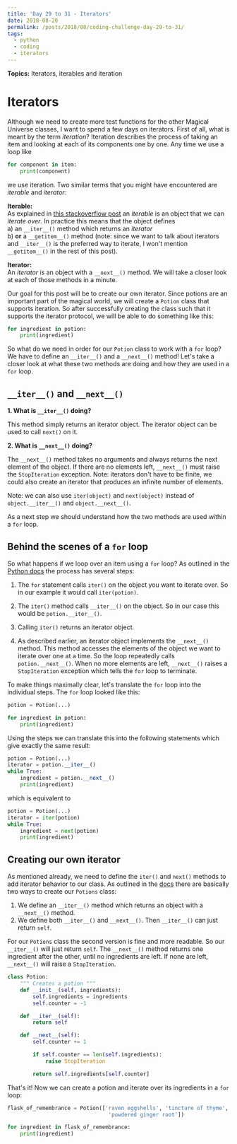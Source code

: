 ```yaml
---
title: 'Day 29 to 31 - Iterators'
date: 2018-08-20
permalink: /posts/2018/08/coding-challenge-day-29-to-31/
tags:
  - python
  - coding
  - iterators
---
```


**Topics:** Iterators, iterables and iteration    

Iterators
=====

Although we need to create more test functions for the other Magical Universe classes, I want to spend a few days on iterators. First of all, what is meant by the term *iteration*? Iteration describes the process of taking an item and looking at each of its components one by one. Any time we use a loop like

```python
for component in item:
    print(component)
```

we use iteration. Two similar terms that you might have encountered are *iterable* and *iterator*:

**Iterable:**     
As explained in [this stackoverflow post](https://stackoverflow.com/questions/9884132/what-exactly-are-iterator-iterable-and-iteration) an *iterable* is an object that we can *iterate over*. In practice this means that the object defines   
a) an `__iter__()` method which returns an *iterator*   
b) **or** a `__getitem__()` method (note: since we want to talk about iterators and `__iter__()` is the preferred way to iterate, I won't mention `__getitem__()` in the rest of this post). 
   
**Iterator:**   
An *iterator* is an object with a `__next__()` method. We will take a closer look at each of those methods in a minute.   
   
Our goal for this post will be to create our own iterator. Since potions are an important part of the magical world, we will create a `Potion` class that supports iteration. So after successfully creating the class such that it supports the iterator protocol, we will be able to do something like this:

```python
for ingredient in potion:
    print(ingredient)
```

So what do we need in order for our `Potion` class to work with a `for` loop? We have to define an `__iter__()` and a `__next__()` method! Let's take a closer look at what these two methods are doing and how they are used in a `for` loop.


## `__iter__()` and `__next__()`

**1. What is `__iter__()` doing?**    

This method simply returns an iterator object. The iterator object can be used to call `next()` on it.  
   
**2. What is `__next__()` doing?**     

The `__next__()` method takes no arguments and always returns the next element of the object. If there are no elements left, `__next__()` must raise the `StopIteration` exception. Note: iterators don't have to be finite, we could also create an iterator that produces an infinite number of elements.

Note: we can also use `iter(object)` and `next(object)` instead of `object.__iter__()` and `object.__next__()`. 
   
As a next step we should understand how the two methods are used within a `for` loop.

<!-- [Source](https://docs.python.org/dev/howto/functional.html#iterators) -->

## Behind the scenes of a `for` loop

So what happens if we loop over an item using a `for` loop? As outlined in the [Python docs](https://docs.python.org/3/tutorial/classes.html#iterators) the process has several steps:   

1. The `for` statement calls `iter()` on the object you want to iterate over. So in our example it would call `iter(potion)`.   

2. The `iter()` method calls `__iter__()` on the object. So in our case this would be `potion.__iter__()`.   

3. Calling `iter()` returns an iterator object.   

4. As described earlier, an iterator object implements the `__next__()` method. This method accesses the elements of the object we want to iterate over one at a time. So the loop repeatedly calls `potion.__next__()`. When no more elements are left, `__next__()` raises a `StopIteration` exception which tells the `for` loop to terminate.   

To make things maximally clear, let's translate the `for` loop into the individual steps. The `for` loop looked like this:

```python
potion = Potion(...)

for ingredient in potion:
    print(ingredient)
```

Using the steps we can translate this into the following statements which give exactly the same result:

```python
potion = Potion(...)
iterator = potion.__iter__()
while True:
    ingredient = potion.__next__()
    print(ingredient)
```

which is equivalent to

```python
potion = Potion(...)
iterator = iter(potion)
while True:
    ingredient = next(potion)
    print(ingredient)
```

## Creating our own iterator

As mentioned already, we need to define the `iter()` and `next()` methods to add iterator behavior to our class. As outlined in the [docs](https://docs.python.org/3/tutorial/classes.html#iterators) there are basically two ways to create our `Potions` class:   
1. We define an `__iter__()` method which returns an object with a `__next__()` method.     
2. We define both `__iter__()` and `__next__()`. Then `__iter__()` can just return `self`.   
   
For our `Potions` class the second version is fine and more readable. So our `__iter__()` will just return ```self```. The `__next__()` method returns one ingredient after the other, until no ingredients are left. If none are left, `__next__()` will raise a `StopIteration`.

```python
class Potion:
    """ Creates a potion """
    def __init__(self, ingredients):
        self.ingredients = ingredients
        self.counter = -1

    def __iter__(self):
        return self

    def __next__(self):
        self.counter += 1

        if self.counter == len(self.ingredients):
            raise StopIteration

        return self.ingredients[self.counter]
```

That's it! Now we can create a potion and iterate over its ingredients in a `for` loop:

```python
flask_of_remembrance = Potion(['raven eggshells', 'tincture of thyme', 'unicorn tears', 'dried onions',
                                'powdered ginger root'])

for ingredient in flask_of_remembrance:
    print(ingredient)
```



<!-- What is ```iter()``` doing? -->

<!-- The ```iter()``` function takes an arbitrary object as an input and tries to return an iterator. If the object does not support iteration, ```iter()``` will raise a ```TypeError```. -->



